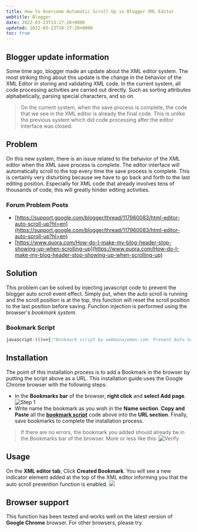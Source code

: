 ```yaml
---
title: How to Overcome Automatic Scroll Up in Blogger XML Editor
webtitle: Blogger
date: 2022-03-23T13:27:20+0000
updated: 2022-03-23T20:27:20+0000
toc: true
---
```


## Blogger update information
Some time ago, blogger made an update about the XML editor system. The most striking thing about this update is the change in the behavior of the XML Editor in storing and validating XML code. In the current system, all code processing activities are carried out directly. Such as sorting attributes alphabetically, parsing special characters, and so on.
> On the current system, when the save process is complete, the code that we see in the XML editor is already the final code. This is unlike the previous system which did code processing after the editor interface was closed.

## Problem
On this new system, there is an issue related to the behavior of the XML editor when the XML save process is complete. The editor interface will automatically scroll to the top every time the save process is complete. This is certainly very disturbing because we have to go back and forth to the last editing position. Especially for XML code that already involves tens of thousands of code, this will greatly hinder editing activities.

### Forum Problem Posts
- [https://support.google.com/blogger/thread/117960083/html-editor-auto-scroll-up?hl=en](https://support.google.com/blogger/thread/117960083/html-editor-auto-scroll-up?hl=en)
- [https://www.quora.com/How-do-I-make-my-blog-header-stop-showing-up-when-scrolling-up](https://www.quora.com/How-do-I-make-my-blog-header-stop-showing-up-when-scrolling-up)

## Solution
This problem can be solved by injecting javascript code to prevent the blogger auto scroll event effect. Simply put, when the auto scroll is running and the scroll position is at the top, this function will reset the scroll position to the last position before saving. Function injection is performed using the browser's _bookmark system_.

### Bookmark Script
```javascript
javascript:(()=>{/*Bookmark script by webmanajemen.com: Prevent Auto Scroll Up Blogger XML Editor*/const e=window,l=document,t=e=>l.getElementsByClassName(e),n=(e,...l)=>{for(const t of l)e.appendChild(t)},r=e=>l.createElement(e),s=t("xLh0Gb"),o=t("CodeMirror-scroll"),a=s?s[s.length-1]:null,c=o?o[o.length-1]:null;if(a&&c){let t,s,o,i;{const e=r("style"),t=l.getElementsByTagName("head")[0],s=[".{{s}}{background:#f5f5f5;color:#f57c00;font-size:12px;padding:10px 15px;border-radius: 60px;margin-right:10px;transition:all .3s;font-weight:bold}"];n(e,l.createTextNode(s.join("").replace(/{{s}}/g,"w-prevent-reset-scroll"))),n(t,e),(i=r("div")).className="w-prevent-reset-scroll",i.innerHTML="AUTO SCROLL DISABLED",((e,l)=>{const t=e.firstElementChild;t?e.insertBefore(l,t):e.appendChild(l)})(a,i)}const d=()=>c.scrollTop,p=()=>c.scrollLeft,f=()=>{if(!t){(e=>{const t=l.getElementsByClassName(e)[0];return t||null})("aGJE1b")&&(s=d(),o=p(),0!==s&&(t=!0,c.onscroll=g,e.clearInterval(f)))}},g=()=>{c.scrollTo(o,s),c.onscroll=m,t=!1,e.setInterval(f,500)},m=()=>{};e.setInterval(f,500)}})();
```

## Installation
The point of this installation process is to add a Bookmark in the browser by putting the script above as a URL. This installation guide uses the Google Chrome browser with the following steps:

- In the **Bookmarks bar** of the browser, **right click** and **select Add page**.
![Step 1](https://1.bp.blogspot.com/-8DVJrMbfG_I/YNXB85JPCaI/AAAAAAAACuo/xc_8EXjGhmI8G1njfTpAbrDt5Q72vYmpwCLcBGAsYHQ/s0/1%2B-%2BTambahkan%2Bbookmark%2B-%2Bmencegah%2Bauto%2Bscroll%2Beditor%2Bblogger.jpg)
- Write name the bookmark as you wish in the **Name section**. **Copy and Paste** all the **[bookmark script](#bookmark-script)** code above into the **URL section**. Finally, save bookmarks to complete the installation process.

> If there are no errors, the bookmark you added should already be in the Bookmarks bar of the browser. More or less like this: ![Verify](https://1.bp.blogspot.com/-_spg3vQpyCE/YNXCm-IjgDI/AAAAAAAACu4/IQuz06PqKXQ6un9K_WwWBjBAoZXtQDd5wCLcBGAsYHQ/s0/3%2B-%2Bcara%2Bmencegah%2Botomatis%2Bscroll%2Bke%2Batas%2Beditor%2Bblogger.jpg)

## Usage
On the **XML editor tab**, Click **Created Bookmark**. You will see a new indicator element added at the top of the XML editor informing you that the auto scroll prevention function is enabled. ![](https://1.bp.blogspot.com/-1UNTCj961BM/YNXDebBxJeI/AAAAAAAACvA/8vax0JxwoZky02ApbXxTNmSDiNlccyTpgCLcBGAsYHQ/s0/4%2B-%2Bhasil%2Bsolusi%2Bmencegah%2Botomatis%2Bscroll%2Bke%2Batas%2Beditor%2Bblogger.jpg)

## Browser support
This function has been tested and works well on the latest version of **Google Chrome** browser. For other browsers, please try.